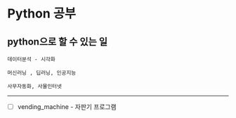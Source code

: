 # Python 공부

## python으로 할 수 있는 일

    데이터분석 - 시각화

    머신러닝 , 딥러닝, 인공지능

    사무자동화, 사물인터넷

---

- [ ]  vending_machine - 자판기 프로그램
